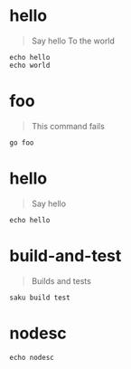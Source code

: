# hello
> Say hello
> To the world

    echo hello
    echo world

# foo
> This command fails

    go foo

# hello
> Say hello

    echo hello

# build-and-test
> Builds and tests

    saku build test

# nodesc

    echo nodesc
